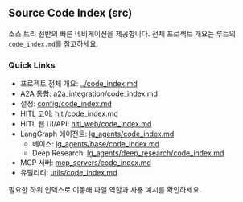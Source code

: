 ## Source Code Index (src)

소스 트리 전반의 빠른 네비게이션을 제공합니다. 전체 프로젝트 개요는 루트의 `code_index.md`를 참고하세요.

### Quick Links

- 프로젝트 전체 개요: [../code_index.md](../code_index.md)
- A2A 통합: [a2a_integration/code_index.md](a2a_integration/code_index.md)
- 설정: [config/code_index.md](config/code_index.md)
- HITL 코어: [hitl/code_index.md](hitl/code_index.md)
- HITL 웹 UI/API: [hitl_web/code_index.md](hitl_web/code_index.md)
- LangGraph 에이전트: [lg_agents/code_index.md](lg_agents/code_index.md)
  - 베이스: [lg_agents/base/code_index.md](lg_agents/base/code_index.md)
  - Deep Research: [lg_agents/deep_research/code_index.md](lg_agents/deep_research/code_index.md)
- MCP 서버: [mcp_servers/code_index.md](mcp_servers/code_index.md)
- 유틸리티: [utils/code_index.md](utils/code_index.md)

필요한 하위 인덱스로 이동해 파일 역할과 사용 예시를 확인하세요.

